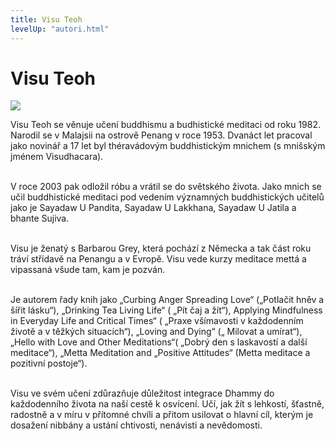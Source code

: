```yaml
---
title: Visu Teoh
levelUp: "autori.html"
---
```


# Visu Teoh

<img src="/images/visu-teoh.jpg" class="autori-photo"
/>

Visu Teoh se věnuje učení buddhismu a budhistické meditaci od roku 1982. Narodil se v Malajsii na ostrově Penang v roce 1953. Dvanáct let pracoval jako novinář a 17 let byl théravádovým buddhistickým mnichem (s mnišským jménem Visudhacara).<br><br>

V roce 2003 pak odložil róbu a vrátil se do světského života. Jako mnich se učil buddhistické meditaci pod vedením významných buddhistických učitelů jako je Sayadaw U Pandita, Sayadaw U Lakkhana, Sayadaw U Jatila a bhante Sujiva.<br><br>

Visu je ženatý s Barbarou Grey, která pochází z Německa a tak část roku tráví střídavě na Penangu a v Evropě. Visu vede kurzy meditace mettá a vipassaná všude tam, kam je pozván.<br><br>

Je autorem řady knih jako „Curbing Anger Spreading Love“ („Potlačit hněv a šířit lásku“), „Drinking Tea Living Life“ ( „Pít čaj a žít“), Applying Mindfulness in Everyday Life and Critical Times“ ( „Praxe všímavosti v každodenním životě a v těžkých situacích“), „Loving and Dying“ („ Milovat a umírat“), „Hello with Love and Other Meditations“( „Dobrý den s laskavostí a další meditace“), „Metta Meditation and „Positive Attitudes“ (Metta meditace a pozitivní postoje“).<br><br>

Visu ve svém učení zdůrazňuje důležitost integrace Dhammy do každodenního života na naší cestě k osvícení. Učí, jak žít s lehkostí, šťastně, radostně a v míru v přítomné chvíli a přitom usilovat o hlavní cíl, kterým je dosažení nibbány a ustání chtivosti, nenávisti a nevědomosti.<br><br>
